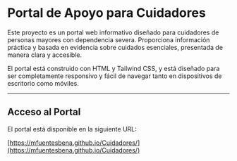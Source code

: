# Portal de Apoyo para Cuidadores

Este proyecto es un portal web informativo diseñado para cuidadores de personas mayores con dependencia severa. Proporciona información práctica y basada en evidencia sobre cuidados esenciales, presentada de manera clara y accesible.

El portal está construido con HTML y Tailwind CSS, y está diseñado para ser completamente responsivo y fácil de navegar tanto en dispositivos de escritorio como móviles.

---

## Acceso al Portal

El portal está disponible en la siguiente URL:

[https://mfuentesbena.github.io/Cuidadores/](https://mfuentesbena.github.io/Cuidadores/)

